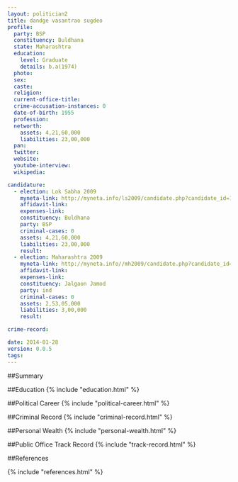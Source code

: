 ```yaml
---
layout: politician2
title: dandge vasantrao sugdeo
profile: 
  party: BSP
  constituency: Buldhana
  state: Maharashtra
  education: 
    level: Graduate
    details: b.a(1974)
  photo: 
  sex: 
  caste: 
  religion: 
  current-office-title: 
  crime-accusation-instances: 0
  date-of-birth: 1955
  profession: 
  networth: 
    assets: 4,21,60,000
    liabilities: 23,00,000
  pan: 
  twitter: 
  website: 
  youtube-interview: 
  wikipedia: 

candidature: 
  - election: Lok Sabha 2009
    myneta-link: http://myneta.info/ls2009/candidate.php?candidate_id=152
    affidavit-link: 
    expenses-link: 
    constituency: Buldhana 
    party: BSP
    criminal-cases: 0
    assets: 4,21,60,000
    liabilities: 23,00,000
    result:  
  - election: Maharashtra 2009
    myneta-link: http://myneta.info//mh2009/candidate.php?candidate_id=706
    affidavit-link: 
    expenses-link: 
    constituency: Jalgaon Jamod 
    party: ind
    criminal-cases: 0
    assets: 2,53,05,000
    liabilities: 3,00,000
    result:  

crime-record: 

date: 2014-01-28
version: 0.0.5
tags: 
---
```

##Summary


##Education
{% include "education.html" %}


##Political Career
{% include "political-career.html" %}


##Criminal Record
{% include "criminal-record.html" %}


##Personal Wealth
{% include "personal-wealth.html" %}


##Public Office Track Record
{% include "track-record.html" %}


##References


{% include "references.html" %}